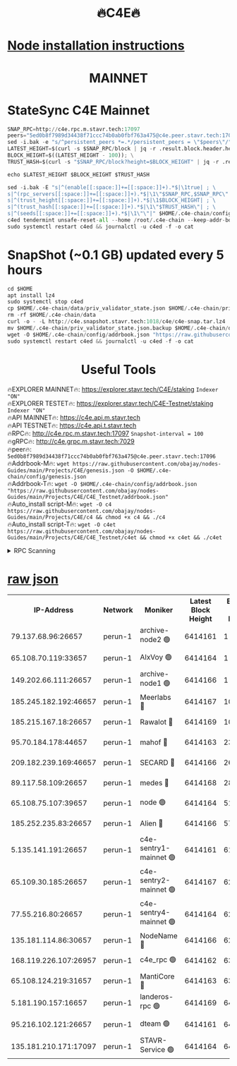 <h1 align="center"> 🔥C4E🔥</h1>

[Node installation instructions](https://github.com/obajay/nodes-Guides/tree/main/Projects/C4E)
=

<h1 align="center"> MAINNET</h1>

# StateSync C4E Mainnet
```python
SNAP_RPC=http://c4e.rpc.m.stavr.tech:17097
peers="5ed0b8f7989d34438f71ccc74b0ab0fbf763a475@c4e.peer.stavr.tech:17096"
sed -i.bak -e "s/^persistent_peers *=.*/persistent_peers = \"$peers\"/" $HOME/.c4e-chain/config/config.toml
LATEST_HEIGHT=$(curl -s $SNAP_RPC/block | jq -r .result.block.header.height); \
BLOCK_HEIGHT=$((LATEST_HEIGHT - 100)); \
TRUST_HASH=$(curl -s "$SNAP_RPC/block?height=$BLOCK_HEIGHT" | jq -r .result.block_id.hash)

echo $LATEST_HEIGHT $BLOCK_HEIGHT $TRUST_HASH

sed -i.bak -E "s|^(enable[[:space:]]+=[[:space:]]+).*$|\1true| ; \
s|^(rpc_servers[[:space:]]+=[[:space:]]+).*$|\1\"$SNAP_RPC,$SNAP_RPC\"| ; \
s|^(trust_height[[:space:]]+=[[:space:]]+).*$|\1$BLOCK_HEIGHT| ; \
s|^(trust_hash[[:space:]]+=[[:space:]]+).*$|\1\"$TRUST_HASH\"| ; \
s|^(seeds[[:space:]]+=[[:space:]]+).*$|\1\"\"|" $HOME/.c4e-chain/config/config.toml
c4ed tendermint unsafe-reset-all --home /root/.c4e-chain --keep-addr-book
sudo systemctl restart c4ed && journalctl -u c4ed -f -o cat
```
# SnapShot (~0.1 GB) updated every 5 hours
```python
cd $HOME
apt install lz4
sudo systemctl stop c4ed
cp $HOME/.c4e-chain/data/priv_validator_state.json $HOME/.c4e-chain/priv_validator_state.json.backup
rm -rf $HOME/.c4e-chain/data
curl -o - -L http://c4e.snapshot.stavr.tech:1018/c4e/c4e-snap.tar.lz4 | lz4 -c -d - | tar -x -C $HOME/.c4e-chain --strip-components 2
mv $HOME/.c4e-chain/priv_validator_state.json.backup $HOME/.c4e-chain/data/priv_validator_state.json
wget -O $HOME/.c4e-chain/config/addrbook.json "https://raw.githubusercontent.com/obajay/nodes-Guides/main/Projects/C4E/addrbook.json"
sudo systemctl restart c4ed && journalctl -u c4ed -f -o cat
```
 <h1 align="center"> Useful Tools</h1>

🔥EXPLORER MAINNET🔥:  https://explorer.stavr.tech/C4E/staking            `Indexer "ON"` \
🔥EXPLORER TESTET🔥:   https://explorer.stavr.tech/C4E-Testnet/staking     `Indexer "ON"` \
🔥API MAINNET🔥:       https://c4e.api.m.stavr.tech \
🔥API TESTNET🔥:       https://c4e.api.t.stavr.tech \
🔥RPC🔥:               http://c4e.rpc.m.stavr.tech:17097                  `Snapshot-interval = 100` \
🔥gRPC🔥:              http://c4e.grpc.m.stavr.tech:7029 \
🔥peer🔥:              `5ed0b8f7989d34438f71ccc74b0ab0fbf763a475@c4e.peer.stavr.tech:17096` \
🔥Addrbook-M🔥:    ```wget https://raw.githubusercontent.com/obajay/nodes-Guides/main/Projects/C4E/genesis.json -O $HOME/.c4e-chain/config/genesis.json``` \
🔥Addrbook-T🔥:    ```wget -O $HOME/.c4e-chain/config/addrbook.json "https://raw.githubusercontent.com/obajay/nodes-Guides/main/Projects/C4E/C4E_Testnet/addrbook.json"``` \
🔥Auto_install script-M🔥: ```wget -O c4 https://raw.githubusercontent.com/obajay/nodes-Guides/main/Projects/C4E/c4 && chmod +x c4 && ./c4``` \
🔥Auto_install script-T🔥: ```wget -O c4et https://raw.githubusercontent.com/obajay/nodes-Guides/main/Projects/C4E/C4E_Testnet/c4et && chmod +x c4et && ./c4et```




<details>
<summary>RPC Scanning</summary>

<h2 align="center"> We scan nodes in real time every 4 hours. And we provide the final result of RPC endpoints.
We cannot influence the operation of these nodes in any way. </h2>


```python
If Voting Power is higher than 0 --> then the Node is a validator of the network and may be subject to attack and be a potential threat to the chain.
```
```python
We marked such validators with a red symbol
```

</details>

[raw json](https://rpc-check.c4e.stavr.tech/c4e/rpc-c4e-result.json)
=



<table><tr><th>IP-Address</th><th>Network</th><th>Moniker</th><th>Latest Block Height</th><th>Earliest Block Height</th><th>Catching Up</th><th>Tx Index</th><th>Voting Power</th><th>Scan Time</th></tr><tr><td>79.137.68.96:26657</td><td>perun-1</td><td>archive-node2 🟢</td><td>6414161</td><td>1</td><td>False</td><td>on</td><td>0</td><td>2023-12-23T15:10:32.288003051UTC</td></tr><tr><td>65.108.70.119:33657</td><td>perun-1</td><td>AlxVoy 🟢</td><td>6414164</td><td>1</td><td>False</td><td>on</td><td>0</td><td>2023-12-23T15:10:48.509513908UTC</td></tr><tr><td>149.202.66.111:26657</td><td>perun-1</td><td>archive-node1 🟢</td><td>6414166</td><td>1</td><td>False</td><td>on</td><td>0</td><td>2023-12-23T15:11:04.334822739UTC</td></tr><tr><td>185.245.182.192:46657</td><td>perun-1</td><td>Meerlabs 🔴</td><td>6414167</td><td>1051501</td><td>False</td><td>on</td><td>493550</td><td>2023-12-23T15:11:07.912887122UTC</td></tr><tr><td>185.215.167.18:26657</td><td>perun-1</td><td>Rawalot 🔴</td><td>6414169</td><td>1090501</td><td>False</td><td>on</td><td>579034</td><td>2023-12-23T15:11:19.272056648UTC</td></tr><tr><td>95.70.184.178:44657</td><td>perun-1</td><td>mahof 🔴</td><td>6414163</td><td>2342001</td><td>False</td><td>off</td><td>1357006</td><td>2023-12-23T15:10:47.757821194UTC</td></tr><tr><td>209.182.239.169:46657</td><td>perun-1</td><td>SECARD 🔴</td><td>6414166</td><td>2616101</td><td>False</td><td>off</td><td>675729</td><td>2023-12-23T15:11:01.858583379UTC</td></tr><tr><td>89.117.58.109:26657</td><td>perun-1</td><td>medes 🔴</td><td>6414168</td><td>2826001</td><td>False</td><td>off</td><td>471345</td><td>2023-12-23T15:11:14.390384161UTC</td></tr><tr><td>65.108.75.107:39657</td><td>perun-1</td><td>node 🟢</td><td>6414164</td><td>5198801</td><td>False</td><td>on</td><td>0</td><td>2023-12-23T15:10:50.874609096UTC</td></tr><tr><td>185.252.235.83:26657</td><td>perun-1</td><td>Alien 🔴</td><td>6414166</td><td>5736001</td><td>False</td><td>on</td><td>380508</td><td>2023-12-23T15:11:05.059320870UTC</td></tr><tr><td>5.135.141.191:26657</td><td>perun-1</td><td>c4e-sentry1-mainnet 🟢</td><td>6414161</td><td>6198001</td><td>False</td><td>on</td><td>0</td><td>2023-12-23T15:10:31.611908673UTC</td></tr><tr><td>65.109.30.185:26657</td><td>perun-1</td><td>c4e-sentry2-mainnet 🟢</td><td>6414167</td><td>6238301</td><td>False</td><td>on</td><td>0</td><td>2023-12-23T15:11:07.542083780UTC</td></tr><tr><td>77.55.216.80:26657</td><td>perun-1</td><td>c4e-sentry4-mainnet 🟢</td><td>6414164</td><td>6241001</td><td>False</td><td>on</td><td>0</td><td>2023-12-23T15:10:48.121785926UTC</td></tr><tr><td>135.181.114.86:30657</td><td>perun-1</td><td>NodeName 🔴</td><td>6414166</td><td>6284301</td><td>False</td><td>off</td><td>333717</td><td>2023-12-23T15:11:04.702674799UTC</td></tr><tr><td>168.119.226.107:26957</td><td>perun-1</td><td>c4e_rpc 🟢</td><td>6414162</td><td>6314162</td><td>False</td><td>on</td><td>0</td><td>2023-12-23T15:10:40.844457297UTC</td></tr><tr><td>65.108.124.219:31657</td><td>perun-1</td><td>MantiCore 🔴</td><td>6414163</td><td>6314163</td><td>False</td><td>off</td><td>837740</td><td>2023-12-23T15:10:47.309344857UTC</td></tr><tr><td>5.181.190.157:16657</td><td>perun-1</td><td>landeros-rpc 🟢</td><td>6414169</td><td>6406501</td><td>False</td><td>on</td><td>0</td><td>2023-12-23T15:11:18.877060482UTC</td></tr><tr><td>95.216.102.121:26657</td><td>perun-1</td><td>dteam 🟢</td><td>6414161</td><td>6411701</td><td>False</td><td>on</td><td>0</td><td>2023-12-23T15:10:31.954367068UTC</td></tr><tr><td>135.181.210.171:17097</td><td>perun-1</td><td>STAVR-Service 🟢</td><td>6414164</td><td>6412001</td><td>False</td><td>on</td><td>0</td><td>2023-12-23T15:10:53.392171479UTC</td></tr></table>
